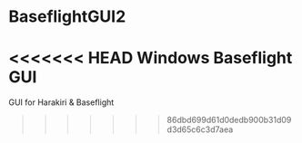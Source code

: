 BaseflightGUI2
==============

<<<<<<< HEAD
Windows Baseflight GUI
=======
GUI for Harakiri &amp; Baseflight
>>>>>>> 86dbd699d61d0dedb900b31d09d3d65c6c3d7aea
